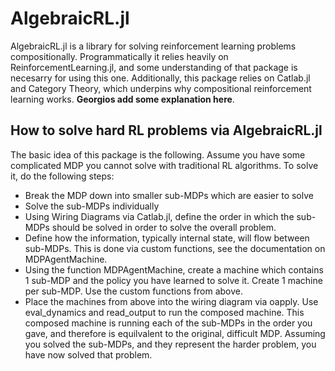 # AlgebraicRL.jl 
AlgebraicRL.jl is a library for solving reinforcement learning problems compositionally. Programmatically it relies heavily on ReinforcementLearning.jl, and some understanding of that package is necesarry for using this one. Additionally, this package relies on Catlab.jl and Category Theory, which underpins why compositional reinforcement learning works. **Georgios add some explanation here**.

## How to solve hard RL problems via AlgebraicRL.jl
The basic idea of this package is the following. Assume you have some complicated MDP you cannot solve with traditional RL algorithms. To solve it, do the following steps:
- Break the MDP down into smaller sub-MDPs which are easier to solve
- Solve the sub-MDPs individually
- Using Wiring Diagrams via Catlab.jl, define the order in which the sub-MDPs should be solved in order to solve the overall problem.
- Define how the information, typically internal state, will flow between sub-MDPs. This is done via custom functions, see the documentation on MDPAgentMachine.
- Using the function MDPAgentMachine, create a machine which contains 1 sub-MDP and the policy you have learned to solve it. Create 1 machine per sub-MDP. Use the custom functions from above.
- Place the machines from above into the wiring diagram via oapply. Use eval\_dynamics and read\_output to run the composed machine. This composed machine is running each of the sub-MDPs in the order you gave, and therefore is equilvalent to the original, difficult MDP. Assuming you solved the sub-MDPs, and they represent the harder problem, you have now solved that problem. 
